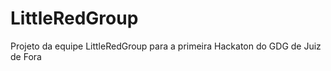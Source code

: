 LittleRedGroup
========

Projeto da equipe LittleRedGroup para a primeira Hackaton do GDG de Juiz de Fora
